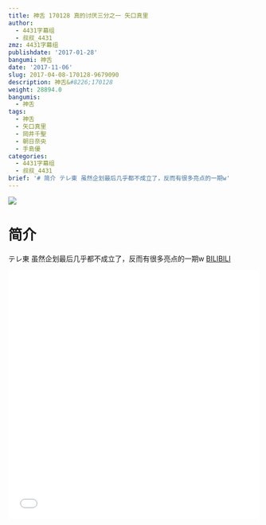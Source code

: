 ```yaml
---
title: 神舌 170128 真的讨厌三分之一 矢口真里
author:
  - 4431字幕组
  - 叔叔_4431
zmz: 4431字幕组
publishdate: '2017-01-28'
bangumi: 神舌
date: '2017-11-06'
slug: 2017-04-08-170128-9679090
description: 神舌&#8226;170128
weight: 28894.0
bangumis:
  - 神舌
tags:
  - 神舌
  - 矢口真里
  - 岡井千聖
  - 朝日奈央
  - 手島優
categories:
  - 4431字幕组
  - 叔叔_4431
brief: '# 简介 テレ東 虽然企划最后几乎都不成立了，反而有很多亮点的一期w'
---
```

![](https://i.imgur.com/eykG3ka.png)
# 简介  
テレ東
虽然企划最后几乎都不成立了，反而有很多亮点的一期w
  [BILIBILI](https://www.bilibili.com/video/av9679090/)

  <iframe src="//www.bilibili.com/blackboard/player.html?aid=9679090" width="100%" height="500" frameborder="0" allowfullscreen="allowfullscreen"></iframe>
